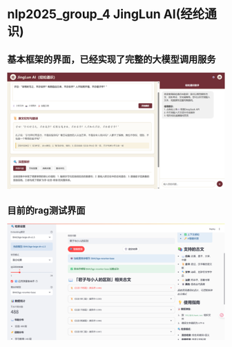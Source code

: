 # nlp2025_group_4 JingLun AI(经纶通识)

## 基本框架的界面，已经实现了完整的大模型调用服务
![](assets/app_ui.PNG)


## 目前的rag测试界面
![](assets/rag.PNG)
